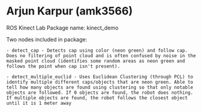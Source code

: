 # Arjun Karpur (amk3566)
ROS Kinect Lab
Package name: kinect_demo

Two nodes included in package:

    - detect_cap - Detects cap using color (neon green) and follow cap. Does no filtering of point cloud and is often confused by noise in the masked point cloud (identifies some random areas as neon green and follows the point when cap isn't present).

    - detect_multiple_euclid - Uses Euclidean Clustering (through PCL) to identify multiple different caps/objects that are neon green. Able to tell how many objects are found using clustering so that only notable objects are followed. If 0 objects are found, the robot does nothing. If multiple objects are found, the robot follows the closest object until it is 1 meter away
